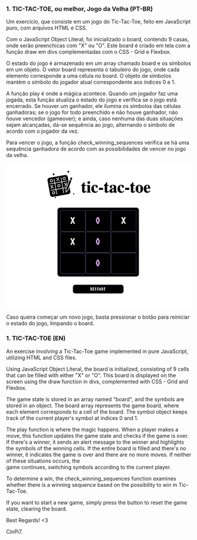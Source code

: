 ### 1. TIC-TAC-TOE, ou melhor, Jogo da Velha (PT-BR)

   Um exercício, que consiste em um jogo do Tic-Tac-Toe, feito em JavaScript puro, com arquivos HTML e CSS.

   Com o JavaScript Object Literal, foi inicializado o board, contendo 9 casas, onde serão preenchicas com "X" ou "O". Este board é 
criado em tela com a função draw em divs complementadas com o CSS - Grid e Flexbox.

   O estado do jogo é armazenado em um array chamado board e os símbolos em um objeto. O vetor board representa o tabuleiro do jogo, onde 
cada elemento corresponde a uma célula no board. O objeto de símbolos mantém o símbolo do jogador atual correspondente aos índices 0 e 1.

   A função play é onde a mágica acontece. Quando um jogador faz uma jogada, esta função atualiza o estado do jogo e verifica se o jogo 
está encerrado. Se houver um ganhador, ele ilumina os símbolos das células ganhadoras; se o jogo for todo preenchido e não houve 
ganhador, não houve vencedor (gameover); e ainda, caso nenhuma das duas situações sejam alcançadas, dá-se sequência ao jogo, alternando 
o símbolo de acordo com o jogador da vez.

   Para vencer o jogo, a função check_winning_sequences verifica se há uma sequência ganhadora de acordo com as possibilidades de vencer no jogo da velha.

<img src="./assets/images/screenshot-1.png" />

Caso queira começar um novo jogo, basta pressionar o botão para reiniciar o estado do jogo, limpando o board.

### 1. TIC-TAC-TOE (EN)

An exercise involving a Tic-Tac-Toe game implemented in pure JavaScript, utilizing HTML and CSS files.

Using JavaScript Object Literal, the board is initialized, consisting of 9 cells that can be filled with either "X" or "O". This board       is displayed on the screen using the draw function in divs, complemented with CSS - Grid and Flexbox.

The game state is stored in an array named "board", and the symbols are stored in an object. The board array represents the game board,      where each element corresponds to a cell of the board. The symbol object keeps track of the current player's symbol at indices 0 and 1.

The play function is where the magic happens. When a player makes a move, this function updates the game state and checks if the game is 
over. If there's a winner, it sends an alert message to the winner and highlights the symbols of the winning cells. If the entire board      is filled and there's no winner, it indicates the game is over and there are no more moves. If neither of these situations occurs, the   
game continues, switching symbols according to the current player.

To determine a win, the check_winning_sequences function examines whether there is a winning sequence based on the possibility to win 
in Tic-Tac-Toe.

If you want to start a new game, simply press the button to reset the game state, clearing the board.


<p>Best Regards! <3 </p>
<p>CinPi7.</p>
